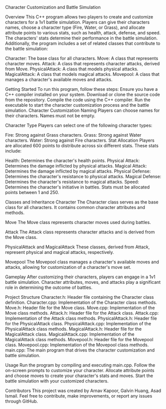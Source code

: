 Character Customization and Battle Simulation

Overview
This C++ program allows two players to create and customize characters for a 1v1 battle simulation. Players can give their characters names, choose a character type (Fire, Water, or Grass), and allocate attribute points to various stats, such as health, attack, defense, and speed. The characters' stats determine their performance in the battle simulation. Additionally, the program includes a set of related classes that contribute to the battle simulation:

Character: The base class for all characters.
Move: A class that represents character moves.
Attack: A class that represents character attacks, derived from Move.
PhysicalAttack: A class that models physical attacks.
MagicalAttack: A class that models magical attacks.
Movepool: A class that manages a character's available moves and attacks.

Getting Started
To run this program, follow these steps:
Ensure you have a C++ compiler installed on your system.
Download or clone the source code from the repository.
Compile the code using the C++ compiler.
Run the executable to start the character customization process and the battle simulation.
Character Customization
Naming
Players can choose names for their characters. Names must not be empty.

Character Type
Players can select one of the following character types:

Fire: Strong against Grass characters.
Grass: Strong against Water characters.
Water: Strong against Fire characters.
Stat Allocation
Players are allocated 600 points to distribute across six different stats. These stats include:

Health: Determines the character's health points.
Physical Attack: Determines the damage inflicted by physical attacks.
Magical Attack: Determines the damage inflicted by magical attacks.
Physical Defense: Determines the character's resistance to physical attacks.
Magical Defense: Determines the character's resistance to magical attacks.
Speed: Determines the character's initiative in battles.
Stats must be allocated points between 1 and 250.

Classes and Inheritance
Character
The Character class serves as the base class for all characters. It contains common character attributes and methods.

Move
The Move class represents character moves used during battles.

Attack
The Attack class represents character attacks and is derived from the Move class.

PhysicalAttack and MagicalAttack
These classes, derived from Attack, represent physical and magical attacks, respectively.

Movepool
The Movepool class manages a character's available moves and attacks, allowing for customization of a character's move set.

Gameplay
After customizing their characters, players can engage in a 1v1 battle simulation. Character attributes, moves, and attacks play a significant role in determining the outcome of battles.

Project Structure
Character.h: Header file containing the Character class definition.
Character.cpp: Implementation of the Character class methods.
Move.h: Header file for the Move class.
Move.cpp: Implementation of the Move class methods.
Attack.h: Header file for the Attack class.
Attack.cpp: Implementation of the Attack class methods.
PhysicalAttack.h: Header file for the PhysicalAttack class.
PhysicalAttack.cpp: Implementation of the PhysicalAttack class methods.
MagicalAttack.h: Header file for the MagicalAttack class.
MagicalAttack.cpp: Implementation of the MagicalAttack class methods.
Movepool.h: Header file for the Movepool class.
Movepool.cpp: Implementation of the Movepool class methods.
main.cpp: The main program that drives the character customization and battle simulation.

Usage
Run the program by compiling and executing main.cpp.
Follow the on-screen prompts to customize your character.
Allocate attribute points and choose moves to create your character's stats and moves.
Start the battle simulation with your customized characters.

Contributors
This project was created by Arnav Kapoor, Galvin Huang, Asad Ismail. Feel free to contribute, make improvements, or report any issues through GitHub.
